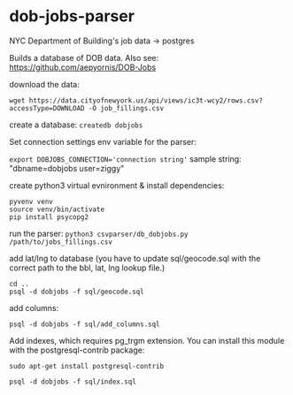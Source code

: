 # dob-jobs-parser
NYC Department of Building's job data -> postgres

Builds a database of DOB data. Also see: https://github.com/aepyornis/DOB-Jobs

download the data: 

```
wget https://data.cityofnewyork.us/api/views/ic3t-wcy2/rows.csv?accessType=DOWNLOAD -O job_fillings.csv
```

create a database: ``` createdb dobjobs ```

Set connection settings env variable for the parser: 

``` export DOBJOBS_CONNECTION='connection string' ```
sample string: "dbname=dobjobs user=ziggy"

create python3 virtual evnironment & install dependencies:
```
pyvenv venv
source venv/bin/activate
pip install psycopg2
```

run the parser: ``` python3 csvparser/db_dobjobs.py /path/to/jobs_fillings.csv ```

add lat/lng to database
(you have to update sql/geocode.sql with the correct path to the bbl, lat, lng lookup file.)

```
cd ..
psql -d dobjobs -f sql/geocode.sql
```

add columns:

``` 
psql -d dobjobs -f sql/add_columns.sql
```

Add indexes, which requires pg_trgm extension. You can install this module with the postgresql-contrib package:

``` sudo apt-get install postgresql-contrib  ```

```
psql -d dobjobs -f sql/index.sql
```
